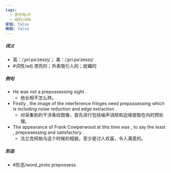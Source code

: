 ```yaml
---
tags:
  - 首字母/P
  - 级别/GRE
掌握: false
模糊: false
---
```

##### 词义
- 英：/ˌpriːpəˈzesɪŋ/； 美：/ˌpriːpəˈzesɪŋ/
- #词性/adj  漂亮的；外表吸引人的；妩媚的
##### 例句
- He was not a prepossessing sight .
	- 他长相不怎么样。
- Firstly , the image of the interference fringes need prepossessing which is including noise reduction and edge extraction .
	- 对采集到的干涉条纹图像，首先进行包括噪声消除和边缘提取在内的预处理。
- The appearance of Frank Cowperwood at this time was , to say the least , prepossessing and satisfactory .
	- 法兰克柯帕乌这个时候的相貌，至少是讨人欢喜，令人满意的。
##### 形态
- #形态/word_proto prepossess
